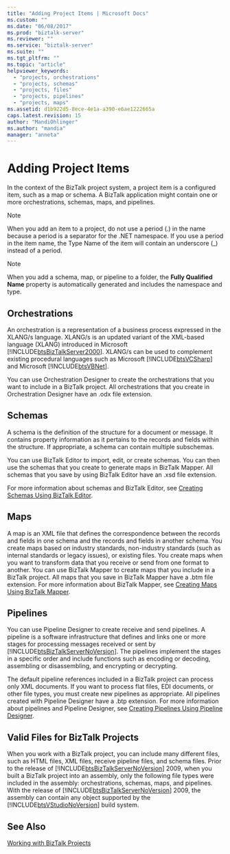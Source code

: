 ```yaml
---
title: "Adding Project Items | Microsoft Docs"
ms.custom: ""
ms.date: "06/08/2017"
ms.prod: "biztalk-server"
ms.reviewer: ""
ms.service: "biztalk-server"
ms.suite: ""
ms.tgt_pltfrm: ""
ms.topic: "article"
helpviewer_keywords: 
  - "projects, orchestrations"
  - "projects, schemas"
  - "projects, files"
  - "projects, pipelines"
  - "projects, maps"
ms.assetid: d1b922d5-8ece-4e1a-a390-e6ae1222665a
caps.latest.revision: 15
author: "MandiOhlinger"
ms.author: "mandia"
manager: "anneta"
---
```

# Adding Project Items
In the context of the BizTalk project system, a project item is a configured item, such as a map or schema. A BizTalk application might contain one or more orchestrations, schemas, maps, and pipelines.  
  
> [!NOTE]
>  When you add an item to a project, do not use a period (.) in the name because a period is a separator for the .NET namespace. If you use a period in the item name, the Type Name of the item will contain an underscore (_) instead of a period.  
  
> [!NOTE]
>  When you add a schema, map, or pipeline to a folder, the **Fully Qualified Name** property is automatically generated and includes the namespace and type.  
  
## Orchestrations  
 An orchestration is a representation of a business process expressed in the XLANG/s language. XLANG/s is an updated variant of the XML-based language (XLANG) introduced in Microsoft [!INCLUDE[btsBizTalkServer2000](../includes/btsbiztalkserver2000-md.md)]. XLANG/s can be used to complement existing procedural languages such as Microsoft [!INCLUDE[btsVCSharp](../includes/btsvcsharp-md.md)] and Microsoft [!INCLUDE[btsVBNet](../includes/btsvbnet-md.md)].  
  
 You can use Orchestration Designer to create the orchestrations that you want to include in a BizTalk project. All orchestrations that you create in Orchestration Designer have an .odx file extension.  
  
## Schemas  
 A schema is the definition of the structure for a document or message. It contains property information as it pertains to the records and fields within the structure. If appropriate, a schema can contain multiple subschemas.  
  
 You can use BizTalk Editor to import, edit, or create schemas. You can then use the schemas that you create to generate maps in BizTalk Mapper. All schemas that you save by using BizTalk Editor have an .xsd file extension.  
  
 For more information about schemas and BizTalk Editor, see [Creating Schemas Using BizTalk Editor](../core/creating-schemas-using-biztalk-editor.md).  
  
## Maps  
 A map is an XML file that defines the correspondence between the records and fields in one schema and the records and fields in another schema. You create maps based on industry standards, non-industry standards (such as internal standards or legacy issues), or existing files. You create maps when you want to transform data that you receive or send from one format to another. You can use BizTalk Mapper to create maps that you include in a BizTalk project. All maps that you save in BizTalk Mapper have a .btm file extension. For more information about BizTalk Mapper, see [Creating Maps Using BizTalk Mapper](../core/creating-maps-using-biztalk-mapper.md).  
  
## Pipelines  
 You can use Pipeline Designer to create receive and send pipelines. A pipeline is a software infrastructure that defines and links one or more stages for processing messages received or sent by [!INCLUDE[btsBizTalkServerNoVersion](../includes/btsbiztalkservernoversion-md.md)]. The pipelines implement the stages in a specific order and include functions such as encoding or decoding, assembling or disassembling, and encrypting or decrypting.  
  
 The default pipeline references included in a BizTalk project can process only XML documents. If you want to process flat files, EDI documents, or other file types, you must create new pipelines as appropriate. All pipelines created with Pipeline Designer have a .btp extension. For more information about pipelines and Pipeline Designer, see [Creating Pipelines Using Pipeline Designer](../core/creating-pipelines-using-pipeline-designer.md).  
  
## Valid Files for BizTalk Projects  
 When you work with a BizTalk project, you can include many different files, such as HTML files, XML files, receive pipeline files, and schema files. Prior to the release of [!INCLUDE[btsBizTalkServerNoVersion](../includes/btsbiztalkservernoversion-md.md)] 2009, when you built a BizTalk project into an assembly, only the following file types were included in the assembly: orchestrations, schemas, maps, and pipelines. With the release of [!INCLUDE[btsBizTalkServerNoVersion](../includes/btsbiztalkservernoversion-md.md)] 2009, the assembly can contain any object supported by the [!INCLUDE[btsVStudioNoVersion](../includes/btsvstudionoversion-md.md)] build system.  
  
## See Also  
 [Working with BizTalk Projects](../core/working-with-biztalk-projects.md)